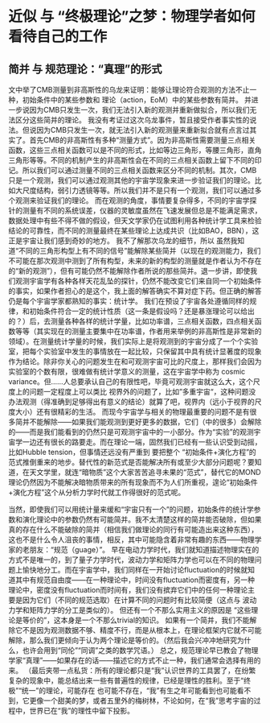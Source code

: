 # 近似 与 “终极理论”之梦：物理学者如何看待自己的工作

## 简并 与 规范理论：“真理”的形式

文中举了CMB测量到非高斯性的乌龙来证明：能够让理论符合观测的方法不止一种，初始条件中的某些参数和 理论（action，EoM）中的某些参数有简并。 并进一步说因为CMB只发生一次，我们无法引入新的观测并重新做拟合，所以我们无法区分这些简并的理论。 我没有考证过这次乌龙事件，暂且接受作者事实性的说法。但说因为CMB只发生一次，就无法引入新的观测量来重新拟合就有点言过其实了。首先CMB的非高斯性有多种“测量方式”。因为非高斯性需要测量三点相关函数，这些三点相关函数可以是不同的形式，比如等边三角形，等腰三角形，直角三角形等等。不同的机制产生的非高斯性会在不同的三点相关函数上留下不同的印记。所以我们可以通过测量不同的三点相关函数来区分不同的机制。其次，CMB只是一个观测，我们可以通过观测其他的宇宙学现象来进一步验证我们的理论。比如大尺度结构，弱引力透镜等等。所以我们并不是只有一个观测，我们可以通过多个观测来验证我们的理论。
而在观测的角度，事情要复杂得多，不同的宇宙学探针的测量有不同的系统误差，仪器的灵敏度虽然在飞速发展但总是不能满足需求，数据处理中有些不得不做的假设，但天文学家仍在试图利用各种统计学工具来检验结论的可靠性，而不同的测量最终在某些理论上达成共识（比如BAO，BBN），这正是宇宙让我们感到奇妙的地方。
我不了解那次乌龙的细节，所以 虽然我知道“不同的三角形构型上有不同的信号”能解除某些简并（以现在的观测能力，我们不可能在那次观测中测到了所有构型，未来的新的构型的测量就是作者认为不存在的“新的观测”），但有可能仍然不能解除作者所说的那些简并。退一步讲，即使我们观测宇宙学有各种各样天花乱坠的探针，仍然不能改变它们来自同一个初始条件的事实，如果作者担心的是这个，我上面的解答确实不算对症下药。但正确的解答仍是每个宇宙学家都熟知的事实：统计学。
我们在预设了宇宙各处遵循同样的规律，和初始条件符合一定的统计性质（这一条是假设吗？还是暴涨理论可以给出的？）后，去测量各种各样的统计学量，比如功率谱，三点相关函数，四点相关函数等等（其实现在的测量主要集中在功率谱，作者用来举例的非高斯性是非常新的领域）。在测量统计学量的时候，我们实际上是将观测到的宇宙分成了一个个实验室，把每个实验室中发生的事情放在一起比较，只保留其中具有统计显著度的现象作为结论。除非你关心的问题发生在和可观测宇宙可比的尺度上，那样我们会因为实验室的个数有限，很难做有统计学意义的测量，这在宇宙学中称为 cosmic variance。但……人总要承认自己的有限性吧，毕竟可观测宇宙就这么大，这个尺度上的问题一定程度上可以类比 视界外的问题了，比如”多重宇宙“，这种问题没办法观测（得准确到足够得出有意义的结论）就算了吧，视界内（远小于视界的尺度大小）还有很精彩的生活。
而现今宇宙学与相关的物理最重要的问题不是有很多简并不能解除——如果我们能观测到更好更多的数据，它们（中的很多）会解除的——而是我们能看到的仍然只是可观测宇宙中的一小部分。作为“实验”的观测宇宙学一边还有很长的路要走。而在理论一端，固然我们已经有一些认识受到动摇，比如Hubble tension，但事情还远没有严重到 要把整个 “初始条件+演化方程”的范式推倒重来的地步。替代性的新范式是否能解决所有或至少大部分问题呢？要知道，在天文学里，就连“暗物质”这个大家苦苦追寻未果的“范式”，替代它的MOND理论仍然因为不能解决暗物质带来的所有现象而不为人们所重视，遑论“初始条件+演化方程”这个从分析力学时代就工作得很好的范式呢。

当然，即使我们可以用统计量来缓和“宇宙只有一个”的问题，初始条件的统计学参数和演化理论中的参数仍然有可能简并。我不太清楚这样的简并能否破除，但如果真的存在什么不能破除的简并（相信我们做理论的同行有可能造出来这种东西），这也不是什么令人沮丧的事情，相反，其中可能隐含着非常有趣的东西——物理学家的老朋友：“规范（guage）”。
早在电动力学时代，我们就知道描述物理实在的方式不是唯一的，到了量子力学时代，波动力学和矩阵力学也可以在不同的物理问题上愉快地分工。而在宇宙学中，我们同样在一开始讨论fluctuation的时候就知道其中有规范自由度——在一种理论中，时间没有fluctuation而密度有，另一种理论中，密度没有fluctuation而时间有，我们没有摈弃它们中的任何一种理论主要是因为它们（不同的规范选取）在计算不同的问题时有比较简便（这点与 波动力学和矩阵力学的分工是类似的）。 但还有一个不那么实用主义的原因是 “这些理论是等价的”，这本身是一个不那么trivial的知识。
如果有一个简并，我们不能解除它不是因为观测数据不够、精度不行，而是从根本上，在理论框架内它就不可能解除，那么我们更倾向于认为两个理论是等价的。（然后我会兴冲冲地研究为什么，也许会用到“同伦”“同调”之类的数学咒语。）
总之，规范理论早已教会了物理学家“真理”——如果存在的话——描述它的方式不止一种，我们通常会选择有用的来。
（最后夹带一点私货：所有的理论都只是“我”认识世界的工具罢了，在纷繁复杂的现象中，能总结出来一些有普遍性的规律，已经是理性的胜利。至于“终极”“统一”的理论，可能存在 也可能不存在，“我”有生之年可能看到也可能看不到，它更像一个甜美的梦，或者五里外的梅树林，不论如何，在“我”思考宇宙的过程中，世界已在“我”的理性中留下投影。
